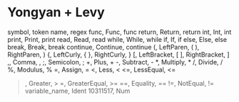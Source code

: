 # Yongyan + Levy

symbol, token name, regex
func, Func, func
return, Return, return
int, Int, int
print, Print, print
read, Read, read
while, While, while
if, If, if
else, Else, else
break, Break, break
continue, Continue, continue
(, LeftParen, \(
), RightParen, )
{, LeftCurly, {
}, RightCurly, }
[, LeftBracket, [
], RightBracket, ]
,, Comma, ,
;, Semicolon, ;
+, Plus, +
-, Subtract, -
*, Multiply, *
/, Divide, /
%, Modulus, %
=, Assign, =
<, Less, <
<=, LessEqual, <=
>, Greater, >
>=, GreaterEqual, >=
==, Equality, ==
!=, NotEqual, !=
variable_name, Ident
10311517, Num
